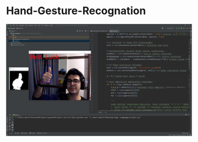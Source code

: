 # Hand-Gesture-Recognation
![photo](https://github.com/mertfozzy/Hand-Gesture-Recognation/blob/main/Ekran%20g%C3%B6r%C3%BCnt%C3%BCs%C3%BC%202021-04-03%20210722.png?raw=true)
